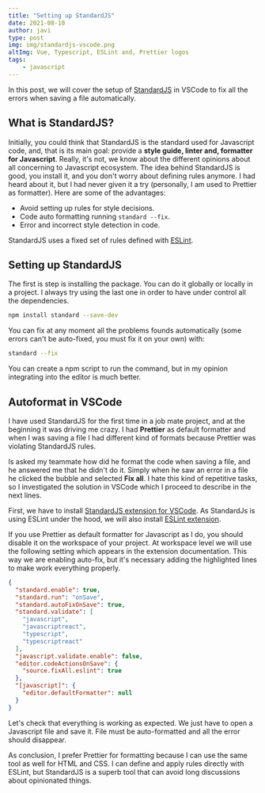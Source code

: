 ```yaml
---
title: "Setting up StandardJS"
date: 2021-08-10
author: javi
type: post
img: img/standardjs-vscode.png
altImg: Vue, Typescript, ESLint and, Prettier logos
tags:
    - javascript
---
```

In this post, we will cover the setup of [StandardJS][1] in VSCode to fix all the errors when saving a file automatically.


## What is StandardJS?

Initially, you could think that StandardJS is the standard used for Javascript code, and, that is its main goal: provide
a **style guide, linter and, formatter for Javascript**. Really, it's not, we know about the different opinions about
all concerning to Javascript ecosystem. The idea behind StandardJS is good, you install it, and you don't worry about
defining rules anymore. I had heard about it, but I had never given it a try (personally, I am used to Prettier as
formatter). Here are some of the advantages:

- Avoid setting up rules for style decisions.
- Code auto formatting running `standard --fix`.
- Error and incorrect style detection  in code.

StandardJS uses a fixed set of rules defined with [ESLint][2].


## Setting up StandardJS

The first is step is installing the package. You can do it globally or locally in a project. I always try using the last
one in order to have under control all the dependencies.

```bash
npm install standard --save-dev
```

You can fix at any moment all the problems founds automatically (some errors can't be auto-fixed, you must fix it on
your own) with:

```bash
standard --fix
```

You can create a npm script to run the command, but in my opinion integrating into the editor is much better.

## Autoformat in VSCode

I have used StandardJS for the first time in a job mate project, and at the beginning it was driving me crazy. I had
**Prettier** as default formatter and when I was saving a file I had different kind of formats because Prettier was
violating StandardJS rules.

Is asked my teammate how did he format the code when saving a file, and he answered me that he didn't do it. Simply
when he saw an error in a file he clicked the bubble  and selected **Fix all**. I hate this kind of repetitive tasks,
so I investigated the solution in VSCode which I proceed to describe in the next lines.

First, we have to install [StandardJS extension for VSCode][3]. As StandardJs is using ESLint under the hood, we
will also install [ESLint extension][4].

If you use Prettier as default formatter for Javascript as I do, you should disable it on the workspace of your project.
At workspace level we will use the following setting which appears in the extension documentation. This way we are
enabling auto-fix, but it's necessary adding the highlighted lines to make work everything properly.

```json {linenos=table,hl_lines=["12-14"]}
{
  "standard.enable": true,
  "standard.run": "onSave",
  "standard.autoFixOnSave": true,
  "standard.validate": [
    "javascript",
    "javascriptreact",
    "typescript",
    "typescriptreact"
  ],
  "javascript.validate.enable": false,
  "editor.codeActionsOnSave": {
    "source.fixAll.eslint": true
  },
  "[javascript]": {
    "editor.defaultFormatter": null
  }
}
```

Let's check that everything is working as expected. We just have to open a Javascript file and save it. File must be
auto-formatted and all the error should disappear.

As conclusion, I prefer Prettier for formatting because I can use the same tool as well for HTML and CSS. I can define and apply rules
directly with ESLint, but StandardJS is a superb tool that can avoid long discussions about opinionated things.

[1]: https://standardjs.com/
[2]: https://eslint.org/
[3]: https://marketplace.visualstudio.com/items?itemName=standard.vscode-standard
[4]: https://marketplace.visualstudio.com/items?itemName=dbaeumer.vscode-eslint
